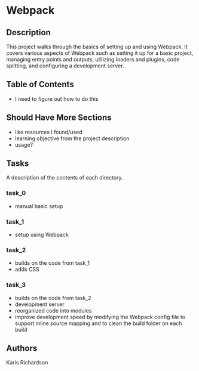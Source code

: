 # Webpack

## Description
This project walks through the basics of setting up and using Webpack. It covers various aspects of Webpack such as setting it up for a basic project, managing entry points and outputs, utilizing loaders and plugins, code splitting, and configuring a development server.

## Table of Contents
* I need to figure out how to do this

## Should Have More Sections
* like resources I found/used
* learning objective from the project description
* usage?

## Tasks
A description of the contents of each directory.
### task_0
* manual basic setup
### task_1
* setup using Webpack
### task_2
* builds on the code from task_1
* adds CSS
### task_3
* builds on the code from task_2
* development server
* reorganized code into modules
* improve development speed by modifying the Webpack config file to support inline source mapping and to clean the build folder on each build

## Authors
Karis Richardson
